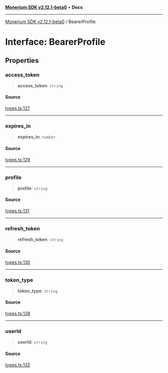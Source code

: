 [**Monerium SDK v2.12.1-beta0**](../README.md) • **Docs**

---

[Monerium SDK v2.12.1-beta0](../README.md) / BearerProfile

# Interface: BearerProfile

## Properties

### access_token

> **access_token**: `string`

#### Source

[types.ts:127](https://github.com/monerium/js-monorepo/blob/5652214d02f5add3c0253df8e24a10c8f67836ad/packages/sdk/src/types.ts#L127)

---

### expires_in

> **expires_in**: `number`

#### Source

[types.ts:129](https://github.com/monerium/js-monorepo/blob/5652214d02f5add3c0253df8e24a10c8f67836ad/packages/sdk/src/types.ts#L129)

---

### profile

> **profile**: `string`

#### Source

[types.ts:131](https://github.com/monerium/js-monorepo/blob/5652214d02f5add3c0253df8e24a10c8f67836ad/packages/sdk/src/types.ts#L131)

---

### refresh_token

> **refresh_token**: `string`

#### Source

[types.ts:130](https://github.com/monerium/js-monorepo/blob/5652214d02f5add3c0253df8e24a10c8f67836ad/packages/sdk/src/types.ts#L130)

---

### token_type

> **token_type**: `string`

#### Source

[types.ts:128](https://github.com/monerium/js-monorepo/blob/5652214d02f5add3c0253df8e24a10c8f67836ad/packages/sdk/src/types.ts#L128)

---

### userId

> **userId**: `string`

#### Source

[types.ts:132](https://github.com/monerium/js-monorepo/blob/5652214d02f5add3c0253df8e24a10c8f67836ad/packages/sdk/src/types.ts#L132)
